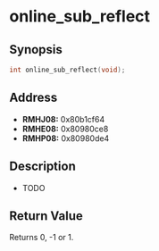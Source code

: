 # online_sub_reflect



Synopsis
--------
```C++
int online_sub_reflect(void);
```



Address
-------
 * __RMHJ08:__ 0x80b1cf64
 * __RMHE08:__ 0x80980ce8
 * __RMHP08:__ 0x80980de4



Description
-----------
 * TODO
 
 

Return Value
------------
Returns 0, -1 or 1.
